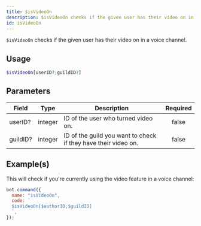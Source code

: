 ```yaml
---
title: $isVideoOn
description: $isVideoOn checks if the given user has their video on in a voice channel.
id: isVideoOn
---
```


`$isVideoOn` checks if the given user has their video on in a voice channel.

## Usage

```php
$isVideoOn[userID?;guildID?]
```

## Parameters

| Field    | Type    | Description                                                    | Required |
| -------- | ------- | -------------------------------------------------------------- | :------: |
| userID?  | integer | ID of the user who turned video on.                            |  false   |
| guildID? | integer | ID of the guild you want to check if they have their video on. |  false   |

## Example(s)

This will check if you're currently using the video feature in a voice channel:

```javascript
bot.command({
  name: "isVideoOn",
  code: `
  $isVideoOn[$authorID;$guildID]
  `,
});
```
